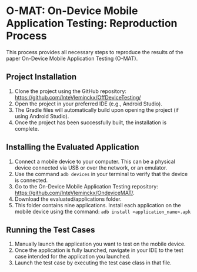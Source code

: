 # O-MAT: On-Device Mobile Application Testing: Reproduction Process

This process provides all necessary steps to reproduce the results of the paper On-Device Mobile Application Testing (O-MAT).

## Project Installation

1) Clone the project using the GitHub repository: https://github.com/InteVleminckx/OffDeviceTesting/
2) Open the project in your preferred IDE (e.g., Android Studio).
3) The Gradle files will automatically build upon opening the project (if using Android Studio).
4) Once the project has been successfully built, the installation is complete.

## Installing the Evaluated Application

1) Connect a mobile device to your computer. This can be a physical device connected via USB or over the network, or an emulator.
2) Use the command ```adb devices``` in your terminal to verify that the device is connected.
3) Go to the On-Device Mobile Application Testing repository: https://github.com/InteVleminckx/OndeviceMAT/.
4) Download the evaluated/applications folder.
6) This folder contains nine applications. Install each application on the mobile device using the command: ```adb install <application_name>.apk```

## Running the Test Cases

1) Manually launch the application you want to test on the mobile device.
2) Once the application is fully launched, navigate in your IDE to the test case intended for the application you launched.
3) Launch the test case by executing the test case class in that file.

